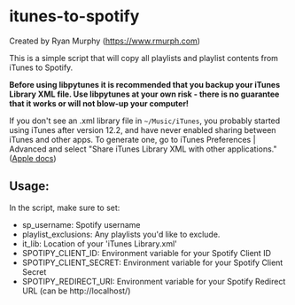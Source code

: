 # itunes-to-spotify

Created by Ryan Murphy (https://www.rmurph.com)

This is a simple script that will copy all playlists and playlist contents from iTunes to Spotify.

**Before using libpytunes it is recommended that you backup your iTunes Library XML file. Use libpytunes at your own risk - there is no guarantee that it works or will not blow-up your computer!**

If you don't see an .xml library file in `~/Music/iTunes`, you probably started using iTunes after version 12.2, and have never enabled sharing between iTunes and other apps. To generate one, go to iTunes Preferences | Advanced and select "Share iTunes Library XML with other applications." ([Apple docs](https://support.apple.com/en-us/HT201610))

## Usage:

In the script, make sure to set:
- sp_username: Spotify username
- playlist_exclusions: Any playlists you'd like to exclude.
- it_lib: Location of your 'iTunes Library.xml'
- SPOTIPY_CLIENT_ID: Environment variable for your Spotify Client ID
- SPOTIPY_CLIENT_SECRET: Environment variable for your Spotify Client Secret
- SPOTIPY_REDIRECT_URI: Environment variable for your Spotify Redirect URL (can be http://localhost/)
